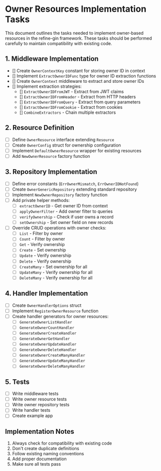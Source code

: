 # Owner Resources Implementation Tasks

This document outlines the tasks needed to implement owner-based resources in the refine-gin framework. These tasks should be performed carefully to maintain compatibility with existing code.

## 1. Middleware Implementation

- [] Create `OwnerContextKey` constant for storing owner ID in context
- [] Implement `ExtractOwnerIDFunc` type for owner ID extraction functions
- [] Create `OwnerContext` middleware to extract and store owner IDs
- [] Implement extraction strategies:
  - [] `ExtractOwnerIDFromJWT` - Extract from JWT claims
  - [] `ExtractOwnerIDFromHeader` - Extract from HTTP headers
  - [] `ExtractOwnerIDFromQuery` - Extract from query parameters
  - [] `ExtractOwnerIDFromCookie` - Extract from cookies
  - [] `CombineExtractors` - Chain multiple extractors

## 2. Resource Definition

- [ ] Define `OwnerResource` interface extending `Resource`
- [ ] Create `OwnerConfig` struct for ownership configuration
- [ ] Implement `DefaultOwnerResource` wrapper for existing resources
- [ ] Add `NewOwnerResource` factory function

## 3. Repository Implementation

- [ ] Define error constants (`ErrOwnerMismatch`, `ErrOwnerIDNotFound`)
- [ ] Create `OwnerGenericRepository` extending standard repository
- [ ] Implement `NewOwnerRepository` factory function
- [ ] Add private helper methods:
  - [ ] `extractOwnerID` - Get owner ID from context
  - [ ] `applyOwnerFilter` - Add owner filter to queries
  - [ ] `verifyOwnership` - Check if user owns a record
  - [ ] `setOwnership` - Set owner field on new records
- [ ] Override CRUD operations with owner checks:
  - [ ] `List` - Filter by owner
  - [ ] `Count` - Filter by owner
  - [ ] `Get` - Verify ownership
  - [ ] `Create` - Set ownership
  - [ ] `Update` - Verify ownership
  - [ ] `Delete` - Verify ownership
  - [ ] `CreateMany` - Set ownership for all
  - [ ] `UpdateMany` - Verify ownership for all
  - [ ] `DeleteMany` - Verify ownership for all

## 4. Handler Implementation

- [ ] Create `OwnerHandlerOptions` struct
- [ ] Implement `RegisterOwnerResource` function
- [ ] Create handler generators for owner resources:
  - [ ] `GenerateOwnerListHandler`
  - [ ] `GenerateOwnerCountHandler`
  - [ ] `GenerateOwnerCreateHandler`
  - [ ] `GenerateOwnerGetHandler`
  - [ ] `GenerateOwnerUpdateHandler`
  - [ ] `GenerateOwnerDeleteHandler`
  - [ ] `GenerateOwnerCreateManyHandler`
  - [ ] `GenerateOwnerUpdateManyHandler`
  - [ ] `GenerateOwnerDeleteManyHandler`

## 5. Tests

- [ ] Write middleware tests
- [ ] Write owner resource tests
- [ ] Write owner repository tests
- [ ] Write handler tests
- [ ] Create example app

## Implementation Notes

1. Always check for compatibility with existing code
2. Don't create duplicate definitions
3. Follow existing naming conventions
4. Add proper documentation
5. Make sure all tests pass 